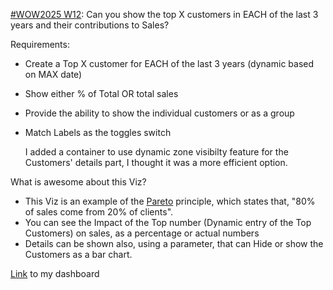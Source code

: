 [#WOW2025 W12](https://workout-wednesday.com/2025w12tab/): Can you show the top X customers in EACH of the last 3 years and their contributions to Sales?

Requirements:

- Create a Top X customer for EACH of the last 3 years (dynamic based on MAX date)
- Show either % of Total OR total sales
- Provide the ability to show the individual customers or as a group
- Match Labels as the toggles switch

  I added a container to use dynamic zone visibilty feature for the Customers' details part, I thought it was a more efficient option.

What is awesome about this Viz?
- This Viz is an example of the [Pareto](https://en.wikipedia.org/wiki/Pareto_principle) principle, which states that, "80% of sales come from 20% of clients".
- You can see the Impact of the Top number (Dynamic entry of the Top Customers) on sales, as a percentage or actual numbers
- Details can be shown also, using a parameter, that can Hide or show the Customers as a bar chart.

[Link](https://public.tableau.com/app/profile/amira.salama/viz/WOW2025W12_17431086896460/WOW2025W12) to my dashboard
